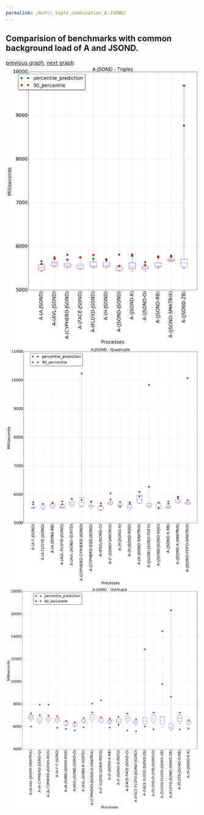 ```yaml
---
permalink: /multi_tuple_combination_A-JSOND/
---
```



 ## Comparision of benchmarks with common background load of A and JSOND.

[previous graph](../multi_tuple_combination_A-H/), [next graph](../multi_tuple_combination_A-K/)
![graph figure](./images/triple/A/A-JSOND_box.png)![graph figure](./images/quadruple/A/A-JSOND_box.png)![graph figure](./images/quintuple/A/A-JSOND_box.png)